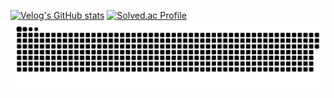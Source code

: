 [![Velog's GitHub stats](https://velog-readme-stats.vercel.app/api/list?name=wowseok)](https://velog.io/@wowseok)  [![Solved.ac Profile](http://mazassumnida.wtf/api/v2/generate_badge?boj=reverse)](https://solved.ac/reverse/)
<a href=#><img src="contributions.svg"></a>
